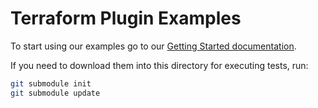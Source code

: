 # Terraform Plugin Examples

To start using our examples go to our [Getting Started documentation](https://docs.cloudify.co/latest/trial_getting_started/examples/).

If you need to download them into this directory for executing tests, run:

```bash
git submodule init
git submodule update
```
